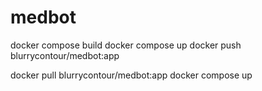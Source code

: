 # medbot

docker compose build
docker compose up
docker push blurrycontour/medbot:app

docker pull blurrycontour/medbot:app
docker compose up
